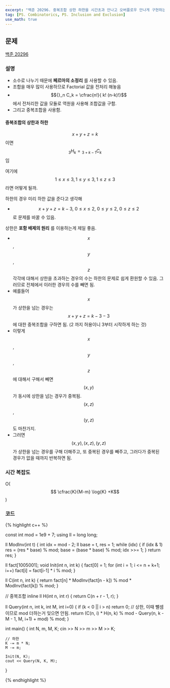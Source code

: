 ```yaml
---
excerpt: "백준 20296. 중복조합 상한 하한을 시간초과 안나고 오버플로우 안나게 구현하는 문제"
tag: [PS. Combinatorics, PS. Inclusion and Exclusion]
use_math: true
---
```


## 문제

[백준 20296](https://www.acmicpc.net/problem/20296)


### 설명

+ 소수로 나누기 때문에 __페르마의 소정리__ 를 사용할 수 있음.
+ 조합을 매우 많이 사용하므로 Factorial 값을 전처리 해놓음
+ $${}_n C_k = \cfrac{n!}{ k! (n-k)!}$$ 에서 전처리한 값을 모듈로 역원을 사용해 조합값을 구함.
+ 그리고 중복조합을 사용함.

#### 중복조합의 상한과 하한

$$x+y+z=k$$ 이면 $$ {}_3 H_k = {}_{3+k-1} C_k $$ 임

여기에  $$1 \leq x \leq 3, 1 \leq y \leq 3, 1 \leq z \leq 3$$ 라면 어떻게 될까.

하한의 경우 미리 하한 값을 준다고 생각해
+ $$x+y+z=k-3,\ 0 \leq x \leq 2,\ 0 \leq y \leq 2,\ 0 \leq z \leq 2$$ 로 문제를 바꿀 수 있음.

상한은 __포함 배제의 원리__ 를 이용하는게 제일 좋음.
+ $$x$$, $$y$$, $$z$$ 각각에 대해서 상한을 초과하는 경우의 수는 하한의 문제로 쉽게 환원할 수 있음. 그러므로 전체에서 이러한 경우의 수를 빼면 됨.
+ 예를들어 $$x$$ 가 상한을 넘는 경우는 $$x+y+z=k-3-3$$ 에 대한 중복조합을 구하면 됨. (2 까지 허용이니 3부터 시작하게 하는 것)
+ 이렇게 $$x$$, $$y$$, $$z$$ 에 대해서 구해서 빼면 $$(x, y)$$ 가 동시에 상한을 넘는 경우가 중복됨. $$(x, z)$$, $$(y, z)$$ 도 마찬가지.
+ 그러면 $$(x, y), (x, z), (y, z)$$ 가 상한을 넘는 경우를 구해 더해주고, 또 중복된 경우를 빼주고, 그러다가 중복된 경우가 없을 때까지 반복하면 됨. 


### 시간 복잡도

O($$ \cfrac{K}{M-m} \log{K} +K$$)




### 코드

{% highlight c++ %}

const int mod = 1e9 + 7;
using ll = long long;

ll ModInv(int t)
{
	int idx = mod - 2; ll base = t, res = 1;
	while (idx)
	{
		if (idx & 1)  res = (res * base) % mod;
		base = (base * base) % mod;
		idx >>= 1;
	}
	return res;
}

ll fact[1005001];
void Init(int n, int k)
{
	fact[0] = 1;
	for (int i = 1; i <= n + k+1; i++)
		fact[i] = fact[i-1] * i % mod;
}

ll C(int n, int k)
{
	return fact[n] * ModInv(fact[n - k]) % mod * ModInv(fact[k]) % mod;
}

// 중복조합
inline ll H(int n, int r)
{
	return C(n + r - 1, r);
}

ll Query(int n, int k, int M, int i=0)
{
	if (k < 0 || i > n) return 0;
	// 상한, 이때 뺄셈이므로 mod 더하는거 잊으면 안됨.
	return (C(n, i) * H(n, k) % mod - Query(n, k - M - 1, M, i+1) + mod) % mod; 
}

int main()
{
	int N, m, M, K;
	cin >> N >> m >> M >> K;

	// 하한
	K -= m * N;
	M -= m;

	Init(N, K);
	cout << Query(N, K, M);
}

{% endhighlight %}

